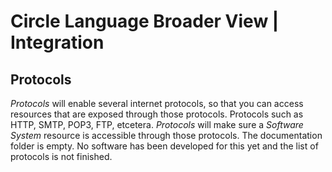 ﻿Circle Language Broader View | Integration
=========================================

Protocols
---------

*Protocols* will enable several internet protocols, so that you can access resources that are exposed through those protocols. Protocols such as HTTP, SMTP, POP3, FTP, etcetera. *Protocols* will make sure a *Software System* resource is accessible through those protocols. The documentation folder is empty. No software has been developed for this yet and the list of protocols is not finished.
